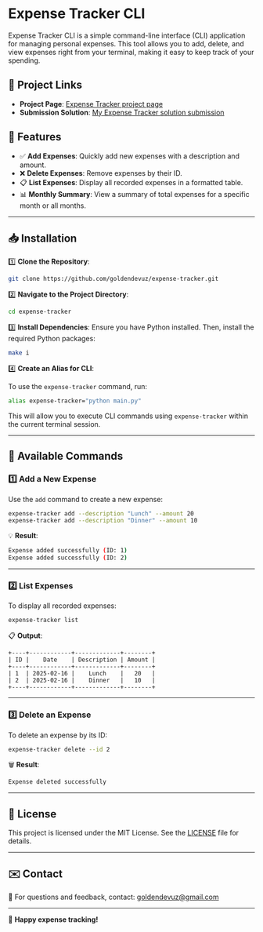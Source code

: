 # Expense Tracker CLI

Expense Tracker CLI is a simple command-line interface (CLI) application for managing personal expenses. This tool allows you to add, delete, and view expenses right from your terminal, making it easy to keep track of your spending.

## 🔗 Project Links

- **Project Page**: [Expense Tracker project page](https://roadmap.sh/projects/expense-tracker)
- **Submission Solution**: [My Expense Tracker solution submission](https://roadmap.sh/projects/expense-tracker/solutions?u=6740b9f45434bf319a47ee77)

## 🚀 Features

- ✅ **Add Expenses**: Quickly add new expenses with a description and amount.
- ❌ **Delete Expenses**: Remove expenses by their ID.
- 📋 **List Expenses**: Display all recorded expenses in a formatted table.
- 📊 **Monthly Summary**: View a summary of total expenses for a specific month or all months.

---

## 📥 Installation

1️⃣ **Clone the Repository**:
```bash
git clone https://github.com/goldendevuz/expense-tracker.git
```

2️⃣ **Navigate to the Project Directory**:
```bash
cd expense-tracker
```

3️⃣ **Install Dependencies**:
Ensure you have Python installed. Then, install the required Python packages:
```bash
make i
```

4️⃣ **Create an Alias for CLI**:

To use the `expense-tracker` command, run:
```bash
alias expense-tracker="python main.py"
```

This will allow you to execute CLI commands using `expense-tracker` within the current terminal session.

---

## 📌 Available Commands

### 1️⃣ Add a New Expense

Use the `add` command to create a new expense:

```bash
expense-tracker add --description "Lunch" --amount 20
expense-tracker add --description "Dinner" --amount 10
```

💡 **Result**:
```bash
Expense added successfully (ID: 1)
Expense added successfully (ID: 2)
```

---

### 2️⃣ List Expenses

To display all recorded expenses:
```bash
expense-tracker list
```

📋 **Output**:
```
+----+------------+-------------+--------+
| ID |    Date    | Description | Amount |
+----+------------+-------------+--------+
| 1  | 2025-02-16 |    Lunch    |   20   |
| 2  | 2025-02-16 |    Dinner   |   10   |
+----+------------+-------------+--------+
```

---

### 3️⃣ Delete an Expense

To delete an expense by its ID:
```bash
expense-tracker delete --id 2
```

🗑️ **Result**:
```bash
Expense deleted successfully
```

---

## 📜 License

This project is licensed under the MIT License. See the [LICENSE](LICENSE) file for details.

---

## ✉️ Contact

📧 For questions and feedback, contact: [goldendevuz@gmail.com](mailto:goldendevuz@gmail.com)

---

🚀 **Happy expense tracking!**
